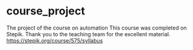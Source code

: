 # course_project

The project of the course on automation
This course was completed on Stepik. Thank you to the teaching team for the excellent material.
https://stepik.org/course/575/syllabus

